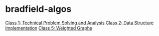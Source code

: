 # bradfield-algos

[Class 1: Technical Problem Solving and Analysis](techProbSolvingAndAnalysis)
[Class 2: Data Structure Implementation](dataStructureImplementation)
[Class 5: Weighted Graphs](weightedGraphs)
